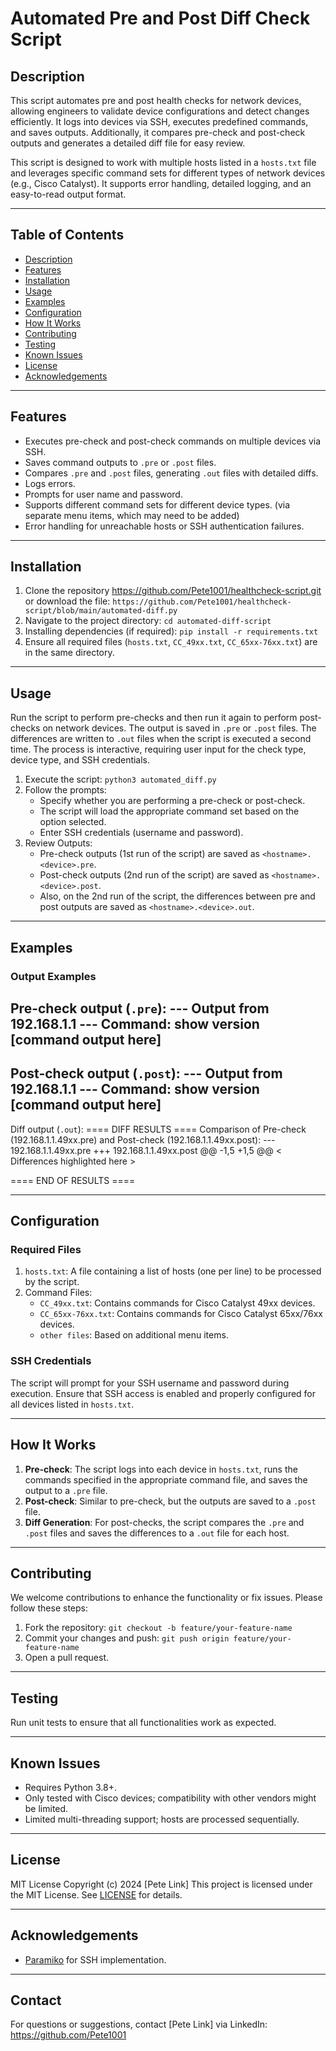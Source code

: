 # Automated Pre and Post Diff Check Script

## Description

This script automates pre and post health checks for network devices, allowing engineers to validate device configurations and detect changes efficiently. It logs into devices via SSH, executes predefined commands, and saves outputs. Additionally, it compares pre-check and post-check outputs and generates a detailed diff file for easy review.

This script is designed to work with multiple hosts listed in a `hosts.txt` file and leverages specific command sets for different types of network devices (e.g., Cisco Catalyst). It supports error handling, detailed logging, and an easy-to-read output format.

---

## Table of Contents

- [Description](#description)
- [Features](#features)
- [Installation](#installation)
- [Usage](#usage)
- [Examples](#examples)
- [Configuration](#configuration)
- [How It Works](#how-it-works)
- [Contributing](#contributing)
- [Testing](#testing)
- [Known Issues](#known-issues)
- [License](#license)
- [Acknowledgements](#acknowledgements)

---

## Features

- Executes pre-check and post-check commands on multiple devices via SSH.
- Saves command outputs to `.pre` or `.post` files.
- Compares `.pre` and `.post` files, generating `.out` files with detailed diffs.
- Logs errors.
- Prompts for user name and password.
- Supports different command sets for different device types.  (via separate menu items, which may need to be added)
- Error handling for unreachable hosts or SSH authentication failures.

---

## Installation

1. Clone the repository https://github.com/Pete1001/healthcheck-script.git
   or download the file: `https://github.com/Pete1001/healthcheck-script/blob/main/automated-diff.py`
2. Navigate to the project directory: `cd automated-diff-script`
3. Installing dependencies (if required): `pip install -r requirements.txt`
4. Ensure all required files (`hosts.txt`, `CC_49xx.txt`, `CC_65xx-76xx.txt`) are in the same directory.

---

## Usage

Run the script to perform pre-checks and then run it again to perform post-checks on network devices. The output is saved in `.pre` or `.post` files.  The differences are written to `.out` files when the script is executed a second time. The process is interactive, requiring user input for the check type, device type, and SSH credentials.

1. Execute the script: `python3 automated_diff.py`
2. Follow the prompts:
   - Specify whether you are performing a pre-check or post-check.
   - The script will load the appropriate command set based on the option selected.
   - Enter SSH credentials (username and password).
3. Review Outputs:
   - Pre-check outputs (1st run of the script) are saved as `<hostname>.<device>.pre`.
   - Post-check outputs (2nd run of the script) are saved as `<hostname>.<device>.post`.
   - Also, on the 2nd run of the script, the differences between pre and post outputs are saved as `<hostname>.<device>.out`.

---

## Examples

### Output Examples

Pre-check output (`.pre`):
--- Output from 192.168.1.1 ---
Command: show version
[command output here]
--------------------------------------------------

Post-check output (`.post`):
--- Output from 192.168.1.1 ---
Command: show version
[command output here]
--------------------------------------------------

Diff output (`.out`):
==== DIFF RESULTS ====
Comparison of Pre-check (192.168.1.1.49xx.pre) and Post-check (192.168.1.1.49xx.post):
--- 192.168.1.1.49xx.pre
+++ 192.168.1.1.49xx.post
@@ -1,5 +1,5 @@
< Differences highlighted here >

==== END OF RESULTS ====

---

## Configuration

### Required Files

1. `hosts.txt`: A file containing a list of hosts (one per line) to be processed by the script.
2. Command Files:
   - `CC_49xx.txt`: Contains commands for Cisco Catalyst 49xx devices.
   - `CC_65xx-76xx.txt`: Contains commands for Cisco Catalyst 65xx/76xx devices.
   - `other files`: Based on additional menu items.

### SSH Credentials

The script will prompt for your SSH username and password during execution. Ensure that SSH access is enabled and properly configured for all devices listed in `hosts.txt`.

---

## How It Works

1. **Pre-check**: The script logs into each device in `hosts.txt`, runs the commands specified in the appropriate command file, and saves the output to a `.pre` file.
2. **Post-check**: Similar to pre-check, but the outputs are saved to a `.post` file.
3. **Diff Generation**: For post-checks, the script compares the `.pre` and `.post` files and saves the differences to a `.out` file for each host.

---

## Contributing

We welcome contributions to enhance the functionality or fix issues. Please follow these steps:

1. Fork the repository: `git checkout -b feature/your-feature-name`
2. Commit your changes and push: `git push origin feature/your-feature-name`
3. Open a pull request.

---

## Testing

Run unit tests to ensure that all functionalities work as expected.

---

## Known Issues

- Requires Python 3.8+.
- Only tested with Cisco devices; compatibility with other vendors might be limited.
- Limited multi-threading support; hosts are processed sequentially.

---

## License

MIT License Copyright (c) 2024 [Pete Link] This project is licensed under the MIT License. See [LICENSE](LICENSE) for details.

---

## Acknowledgements

- [Paramiko](https://github.com/paramiko/paramiko) for SSH implementation.

---

## Contact

For questions or suggestions, contact [Pete Link] via LinkedIn:  https://github.com/Pete1001
